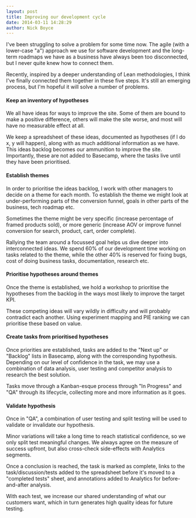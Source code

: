 ```yaml
---
layout: post
title: Improving our development cycle
date: 2014-03-11 14:28:29
author: Nick Boyce
---
```

I've been struggling to solve a problem for some time now. The agile (with a lower-case "a") approach we use for software development and the long-term roadmaps we have as a business have always been too disconnected, but I never quite knew how to connect them.

Recently, inspired by a deeper understanding of Lean methodologies, I think I've finally connected them together in these five steps. It's still an emerging process, but I'm hopeful it will solve a number of problems.

#### Keep an inventory of hypotheses
We all have ideas for ways to improve the site. Some of them are bound to make a positive difference, others will make the site worse, and most will have no measurable effect at all.

We keep a spreadsheet of these ideas, documented as hypotheses (if I do x, y will happen), along with as much additional information as we have. This ideas backlog becomes our ammunition to improve the site. Importantly, these are not added to Basecamp, where the tasks live until they have been prioritised.

#### Establish themes
In order to prioritise the ideas backlog, I work with other managers to decide on a theme for each month. To establish the theme we might look at under-performing parts of the conversion funnel, goals in other parts of the business, tech roadmap etc.

Sometimes the theme might be very specific (increase percentage of framed products sold), or more generic (increase AOV or improve funnel conversion for search, product, cart, order complete).

Rallying the team around a focussed goal helps us dive deeper into interconnected ideas. We spend 60% of our development time working on tasks related to the theme, while the other 40% is reserved for fixing bugs, cost of doing business tasks, documentation, research etc.

#### Prioritise hypotheses around themes
Once the theme is established, we hold a workshop to prioritise the hypotheses from the backlog in the ways most likely to improve the target KPI.

These competing ideas will vary wildly in difficulty and will probably contradict each another. Using experiment mapping and PIE ranking we can prioritise these based on value.

#### Create tasks from prioritised hypotheses
Once priorities are established, tasks are added to the "Next up" or "Backlog" lists in Basecamp, along with the corresponding hypothesis. Depending on our level of confidence in the task, we may use a combination of data analysis, user testing and competitor analysis to research the best solution.

Tasks move through a Kanban-esque process through "In Progress" and "QA" through its lifecycle, collecting more and more information as it goes.

#### Validate hypothesis
Once in "QA", a combination of user testing and split testing will be used to validate or invalidate our hypothesis.

Minor variations will take a long time to reach statistical confidence, so we only split test meaningful changes. We always agree on the measure of success upfront, but also cross-check side-effects with Analytics segments.

Once a conclusion is reached, the task is marked as complete, links to the task/discussion/tests added to the spreadsheet before it's moved to a "completed tests" sheet, and annotations added to Analytics for before-and-after analysis.

With each test, we increase our shared understanding of what our customers want, which in turn generates high quality ideas for future testing.
